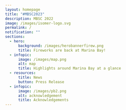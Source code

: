 ```yaml
---
layout: homepage
title: "#MBSC2023"
description: MBSC 2022
image: /images/isomer-logo.svg
permalink: /
notification: ""
sections:
  - hero:
      background: /images/herobannerfirew.png
      title: Fireworks are back at Marina Bay!
  - infopic:
      image: /images/map.png
      alt: map
      title: Highlights around Marina Bay at a glance
  - resources:
      title: News
      button: Press Release
  - infopic:
      image: /images/pb2.png
      alt: acknowledgement
      title: Acknowledgements
---
```


